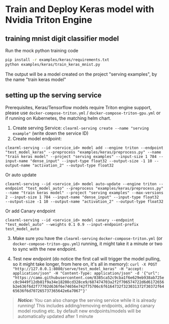 # Train and Deploy Keras model with Nvidia Triton Engine

## training mnist digit classifier model

Run the mock python training code
```bash
pip install -r examples/keras/requirements.txt 
python examples/keras/train_keras_mnist.py
```

The output will be a model created on the project "serving examples", by the name "train keras model"

## setting up the serving service

Prerequisites, Keras/Tensorflow models require Triton engine support, please use `docker-compose-triton.yml` / `docker-compose-triton-gpu.yml` or if running on Kubernetes, the matching helm chart.

1. Create serving Service: `clearml-serving create --name "serving example"` (write down the service ID)
2. Create model endpoint: 

 `clearml-serving --id <service_id> model add --engine triton --endpoint "test_model_keras" --preprocess "examples/keras/preprocess.py" --name "train keras model" --project "serving examples" --input-size 1 784 --input-name "dense_input" --input-type float32 --output-size -1 10 --output-name "activation_2" --output-type float32   
`

Or auto update

`clearml-serving --id <service_id> model auto-update --engine triton --endpoint "test_model_auto" --preprocess "examples/keras/preprocess.py" --name "train keras model" --project "serving examples" --max-versions 2
  --input-size 1 784 --input-name "dense_input" --input-type float32   
  --output-size -1 10 --output-name "activation_2" --output-type float32`

Or add Canary endpoint

`clearml-serving --id <service_id> model canary --endpoint "test_model_auto" --weights 0.1 0.9 --input-endpoint-prefix test_model_auto`
   
3. Make sure you have the `clearml-serving` `docker-compose-triton.yml` (or `docker-compose-triton-gpu.yml`) running, it might take it a minute or two to sync with the new endpoint.

4. Test new endpoint (do notice the first call will trigger the model pulling, so it might take longer, from here on, it's all in memory): `curl -X POST "http://127.0.0.1:8080/serve/test_model_keras" -H "accept: application/json" -H "Content-Type: application/json" -d '{"url": "https://camo.githubusercontent.com/8385ca52c9cba1f6e629eb938ab725ec8c9449f12db81f9a34e18208cd328ce9/687474703a2f2f706574722d6d6172656b2e636f6d2f77702d636f6e74656e742f75706c6f6164732f323031372f30372f6465636f6d707265737365642e6a7067"}'`

> **_Notice:_**  You can also change the serving service while it is already running!
This includes adding/removing endpoints, adding canary model routing etc.
by default new endpoints/models will be automatically updated after 1 minute